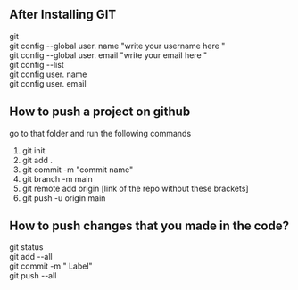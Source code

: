 ## After Installing GIT
 git<br>
 git config --global user. name "write your username here "<br>
 git config --global user. email "write your email here "<br>
 git config --list<br>
 git config user. name<br>
 git config user. email<br>

 
## How to push a project on github
go to that folder and run the following commands<br>
1. git init<br>
2. git add  . <br>
3. git commit -m "commit name"<br>
4. git branch -m main<br>
5. git remote add origin [link of the repo without these brackets]<br>
6. git push -u origin main<br>


## How to push changes that you made in the code? 
git status <br>
git add --all<br>
git commit -m " Label"<br>
git push --all<br>
